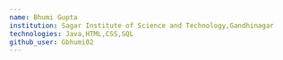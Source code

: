 ```yaml
---
name: Bhumi Gupta
institution: Sagar Institute of Science and Technology,Gandhinagar
technologies: Java,HTML,CSS,SQL
github_user: Gbhumi02
--- 
```

